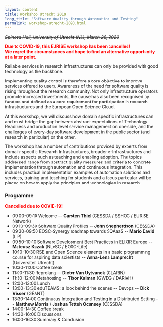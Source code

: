```yaml
---
layout: content
title: Workshop Utrecht 2019
long_title: "Software Quality through Automation and Testing"
permalink: workshop-utrecht-2020.html
---
```


~~*Spinoza Hall, University of Utrecht (NL), March 26, 2020*~~

<span style="color: #ff0000;">**Due to COVID-19, this EURISE workshop has been cancelled!<br>
We regret the circumstances and hope to find an alternative opportunity at a later point.**</span>

Reliable services in research infrastructures can only be provided with good technology as the backbone.

Implementing quality control is therefore a core objective to improve services offered to users.
Awareness of the need for software quality is rising throughout the research community.
Not only infrastructure operators promote increased investments, the cause has also been recognised by funders
and defined as a core requirement for participation in research infrastructures and the European Open Science Cloud.

At this workshop, we will discuss how domain specific infrastructures can and must bridge the gap
between abstract expectations of Technology Readiness and production level service management on one side,
and the challenges of every-day software development in the public sector (and research in particular) on the other.

The workshop has a number of contributions provided by experts from domain-specific Research Infrastructures,
broader e-Infrastructures and include aspects such as teaching and enabling adoption.
The topics addressed range from abstract quality measures and criteria to concrete implementation through automation and continuous integration.
This includes practical implementation examples of automation solutions and services,
training and teaching for students and a focus particular will be placed on how to apply the principles and technologies in research.

### Programme

<span style="color: #ff0000;">**Cancelled due to COVID-19!**</span>

* 09:00-09:10 Welcome -- **Carsten Thiel** (CESSDA / SSHOC / EURISE Network)
* 09:10-09:30 Software Quality Profiles -- **John Shepherdson** (CESSDA)
* 09:30-09:50 EOSC-Synergy roadmap towards SQAaaS -- **Mario David** (LIP)
* 09:50-10:10 Software Development Best Practices in ELIXIR Europe -- **Mateusz Kuzak** (NLeSC / EOSC-Life)
* 10:10-10:30 RSE and Open Science elements in a basic programming course for aspiring data scientists --
              **Anna-Lena Lamprecht** (Universiteit Utrecht)
* 10:30-11:00 Coffee break
* 11:00-11:30 Reprolang -- **Dieter Van Uytvanck** (CLARIN)
* 11:30-12:00 Metahosting -- **Tibor Kalman** (GWDG / DARIAH)
* 12:00-13:00 Lunch
* 13:00-13:30 eduTEAMS: a look behind the scenes -- Devops -- **Dick Visser** (GÉANT)
* 13:30-14:00 Continuous Integration and Testing in a Distributed Setting --
              **Matthew Morris** / **Joshua Tetteh Ocansey** (CESSDA)
* 14:00-14:30 Coffee break
* 14:30-16:00 Discussions
* 16:00-16:30 Summary & Conclusion

